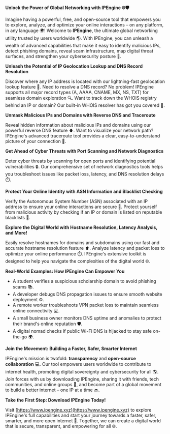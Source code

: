 **Unlock the Power of Global Networking with IPEngine 🌐🛡️**

Imagine having a powerful, free, and open-source tool that empowers you to explore, analyze, and optimize your online interactions – on any platform, in any language 🌍! Welcome to **IPEngine**, the ultimate global networking utility trusted by users worldwide 🌎. With IPEngine, you can unleash a wealth of advanced capabilities that make it easy to identify malicious IPs, detect phishing domains, reveal scam infrastructure, map digital threat surfaces, and strengthen your cybersecurity posture 🔐.

**Unleash the Potential of IP Geolocation Lookup and DNS Record Resolution**

Discover where any IP address is located with our lightning-fast geolocation lookup feature 📍. Need to resolve a DNS record? No problem! IPEngine supports all major record types (A, AAAA, CNAME, MX, NS, TXT) for seamless domain exploration 🔍. Want to track down the WHOIS registry behind an IP or domain? Our built-in WHOIS resolver has got you covered 📄.

**Unmask Malicious IPs and Domains with Reverse DNS and Traceroute**

Reveal hidden information about malicious IPs and domains using our powerful reverse DNS feature ⬆️. Want to visualize your network path? IPEngine's advanced traceroute tool provides a clear, easy-to-understand picture of your connection 📡.

**Get Ahead of Cyber Threats with Port Scanning and Network Diagnostics**

Deter cyber threats by scanning for open ports and identifying potential vulnerabilities 🔒. Our comprehensive set of network diagnostics tools helps you troubleshoot issues like packet loss, latency, and DNS resolution delays ⏱️.

**Protect Your Online Identity with ASN Information and Blacklist Checking**

Verify the Autonomous System Number (ASN) associated with an IP address to ensure your online interactions are secure 🔑. Protect yourself from malicious activity by checking if an IP or domain is listed on reputable blacklists 🚨.

**Explore the Digital World with Hostname Resolution, Latency Analysis, and More!**

Easily resolve hostnames for domains and subdomains using our fast and accurate hostname resolution feature ⬆️. Analyze latency and packet loss to optimize your online performance ⏱️. IPEngine's extensive toolkit is designed to help you navigate the complexities of the digital world 🌐.

**Real-World Examples: How IPEngine Can Empower You**

* A student verifies a suspicious scholarship domain to avoid phishing scams 📚.
* A developer debugs DNS propagation issues to ensure smooth website deployment ⚙️.
* A remote worker troubleshoots VPN packet loss to maintain seamless online connectivity 💻.
* A small business owner monitors DNS uptime and anomalies to protect their brand's online reputation 🛡️.
* A digital nomad checks if public Wi-Fi DNS is hijacked to stay safe on-the-go 🌍.

**Join the Movement: Building a Faster, Safer, Smarter Internet**

IPEngine's mission is twofold: **transparency** and **open-source collaboration** 💻. Our tool empowers users worldwide to contribute to internet health, promoting digital sovereignty and cybersecurity for all 🌎. Join forces with us by downloading IPEngine, sharing it with friends, tech communities, and online groups 🤝, and become part of a global movement to build a better internet – one IP at a time 🔜.

**Take the First Step: Download IPEngine Today!**

Visit [https://www.ipengine.xyz](https://www.ipengine.xyz) to explore IPEngine's full capabilities and start your journey towards a faster, safer, smarter, and more open internet 🚀. Together, we can create a digital world that is secure, transparent, and empowering for all 🌐.